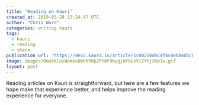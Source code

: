 ```yaml
---
title: "Reading on Kauri"
created_at: 2019-03-28 13:24:47 UTC
author: "Chris Ward"
categories: writing kauri
tags:
  - kauri
  - reading
  - share
publication_url: "https://dev2.kauri.io/article/1c08250d4c4f4c4eb84d5c064541fd3c"
image: images/Qma5XCazWombuQ6hbPHp2PYmF9bygjnFbUvViZYhjXVp1w.gif
layout: post
---
```


Reading articles on Kauri is straightforward, but here are a few features we hope make that experience better, and helps improve the reading experience for everyone.
